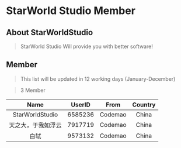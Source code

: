 # StarWorld Studio Member

## About StarWorldStudio

> StarWorld Studio Will provide you with better software!


## Member

> This list will be updated in 12 working days (January-December)

> 3 Member

|Name|UserID|From|Country|
|:--:|:--:|:--:|:--:|
|StarWorldStudio|6585236|Codemao|China|
|天之大，于我如浮云|7917719|Codemao|China|
|白轼|9573132|Codemao|China|
